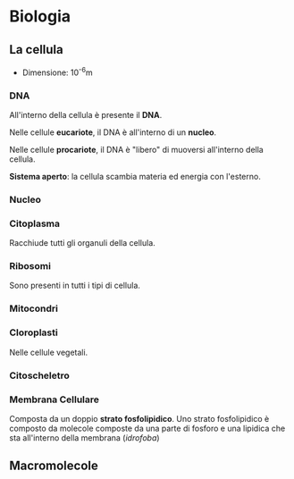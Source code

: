 # Biologia
## La cellula

- Dimensione: 10<sup>-6</sup>m

### DNA

All'interno della cellula è presente il **DNA**.

Nelle cellule **eucariote**, il DNA è all'interno di un **nucleo**.

Nelle cellule **procariote**, il DNA è "libero" di muoversi all'interno della cellula.

**Sistema aperto**: la cellula scambia materia ed energia con l'esterno.

### Nucleo

### Citoplasma

Racchiude tutti gli organuli della cellula.

### Ribosomi

Sono presenti in tutti i tipi di cellula.

### Mitocondri


### Cloroplasti

Nelle cellule vegetali.

### Citoscheletro

### Membrana Cellulare

Composta da un doppio **strato fosfolipidico**.
Uno strato fosfolipidico è composto da molecole composte da una parte di fosforo e una lipidica che sta all'interno della membrana (_idrofoba_)


## Macromolecole




